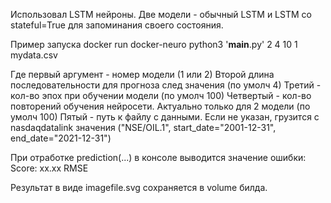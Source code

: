 Использовал LSTM нейроны. 
Две модели - обычный LSTM и LSTM со stateful=True для запоминания своего состояния.

Пример запуска 
  docker run docker-neuro python3 '__main__.py' 2 4 10 1 mydata.csv
  
Где первый аргумент - номер модели (1 или 2)
Второй длина последовательности для прогноза след значения (по умолч 4)
Третий - кол-во эпох при обучении модели (по умолч 100)
Четвертый - кол-во повторений обучения нейросети. Актуально только для 2 модели (по умолч 100)
Пятый - путь к файлу с данными. Если не указан, грузится с nasdaqdatalink значения ("NSE/OIL.1", start_date="2001-12-31", end_date="2021-12-31")

При отработке prediction(...) в консоле выводится значение ошибки:
  Score: хх.хх RMSE

Результат в виде imagefile.svg сохраняется в volume билда.
